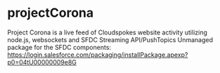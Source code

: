 projectCorona
=============
Project Corona is a live feed of Cloudspokes website activity utilizing node.js, websockets and SFDC Streaming API/PushTopics
Unmanaged package for the SFDC components:
https://login.salesforce.com/packaging/installPackage.apexp?p0=04tU00000009e8G

